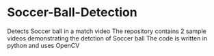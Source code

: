 # Soccer-Ball-Detection
Detects Soccer ball in a match video
The repository contains 2 sample videos demonstrating the detction of Soccer ball 
The code is written in python and uses OpenCV
